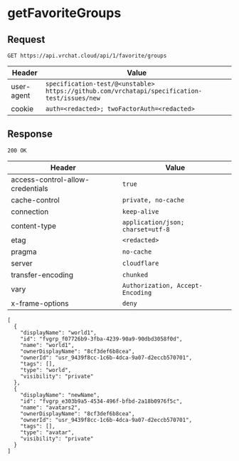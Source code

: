 # getFavoriteGroups

## Request
`GET https://api.vrchat.cloud/api/1/favorite/groups`

| Header | Value |
| ------ | ----- |
| user-agent | `specification-test/@<unstable> https://github.com/vrchatapi/specification-test/issues/new` |
| cookie | `auth=<redacted>; twoFactorAuth=<redacted>` |


## Response
`200 OK`

| Header | Value |
| ------ | ----- |
| access-control-allow-credentials | `true` |
| cache-control | `private, no-cache` |
| connection | `keep-alive` |
| content-type | `application/json; charset=utf-8` |
| etag | `<redacted>` |
| pragma | `no-cache` |
| server | `cloudflare` |
| transfer-encoding | `chunked` |
| vary | `Authorization, Accept-Encoding` |
| x-frame-options | `deny` |

```jsonc
[
  {
    "displayName": "world1",
    "id": "fvgrp_f07726b9-3fba-4239-90a9-90dbd3058f0d",
    "name": "world1",
    "ownerDisplayName": "8cf3def6b8cea",
    "ownerId": "usr_9439f8cc-1c6b-4dca-9a07-d2eccb570701",
    "tags": [],
    "type": "world",
    "visibility": "private"
  },
  {
    "displayName": "newName",
    "id": "fvgrp_e303b9a5-4534-496f-bfbd-2a18b0976f5c",
    "name": "avatars2",
    "ownerDisplayName": "8cf3def6b8cea",
    "ownerId": "usr_9439f8cc-1c6b-4dca-9a07-d2eccb570701",
    "tags": [],
    "type": "avatar",
    "visibility": "private"
  }
]
```
